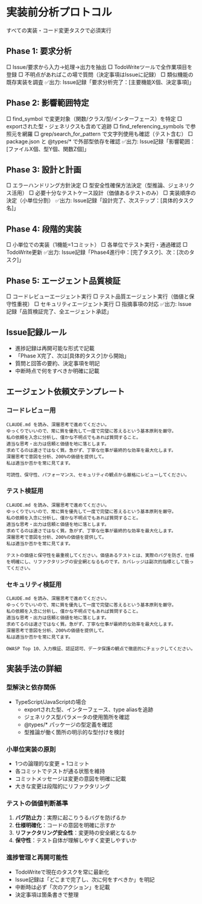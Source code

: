 # 実装前分析プロトコル

すべての実装・コード変更タスクで必須実行

## Phase 1: 要求分析

□ Issue/要求から入力→処理→出力を抽出
□ TodoWriteツールで全作業項目を登録
□ 不明点があればこの場で質問（決定事項はIssueに記録）
□ 類似機能の既存実装を調査
✅出力: Issue記録「要求分析完了：[主要機能X個、決定事項]」

## Phase 2: 影響範囲特定

□ find_symbol で変更対象（関数/クラス/型/インターフェース）を特定
□ exportされた型・ジェネリクスも含めて追跡
□ find_referencing_symbols で参照元を網羅
□ grep/search_for_pattern で文字列使用も確認（テスト含む）
□ package.json と @types/* で外部型依存を確認
✅出力: Issue記録「影響範囲：[ファイルX個、型Y個、関数Z個]」

## Phase 3: 設計と計画

□ エラーハンドリング方針決定
□ 型安全性確保方法決定（型推論、ジェネリクス活用）
□ 必要十分なテストケース設計（価値あるテストのみ）
□ 実装順序の決定（小単位分割）
✅出力: Issue記録「設計完了、次ステップ：[具体的タスク名]」

## Phase 4: 段階的実装

□ 小単位での実装（1機能=1コミット）
□ 各単位でテスト実行・通過確認
□ TodoWrite更新
✅出力: Issue記録「Phase4進行中：[完了タスク]、次：[次のタスク]」

## Phase 5: エージェント品質検証

□ コードレビューエージェント実行
□ テスト品質エージェント実行（価値と保守性重視）
□ セキュリティエージェント実行
□ 指摘事項の対応
✅出力: Issue記録「品質検証完了、全エージェント承認」

## Issue記録ルール

- 進捗記録は再開可能な形式で記載
- 「Phase X完了、次は[具体的タスク]から開始」
- 質問と回答の要約、決定事項を明記
- 中断時点で何をすべきか明確に記載

## エージェント依頼文テンプレート

### コードレビュー用
```
CLAUDE.md を読み、深層思考で進めてください。
ゆっくりでいいので、常に質を優先して一度で完璧に答えるという基本原則を厳守。
私の依頼を入念に分析し、僅かな不明点でもあれば質問すること。
適当な思考・出力は信頼と価値を地に落とします。
求めてるのは速さではなく質。急がず、丁寧な仕事が最終的な効率を最大化します。
深層思考で意図を分析、200%の価値を提供して。
私は適当か否かを常に見てます。

可読性、保守性、パフォーマンス、セキュリティの観点から厳格にレビューしてください。
```

### テスト検証用
```
CLAUDE.md を読み、深層思考で進めてください。
ゆっくりでいいので、常に質を優先して一度で完璧に答えるという基本原則を厳守。
私の依頼を入念に分析し、僅かな不明点でもあれば質問すること。
適当な思考・出力は信頼と価値を地に落とします。
求めてるのは速さではなく質。急がず、丁寧な仕事が最終的な効率を最大化します。
深層思考で意図を分析、200%の価値を提供して。
私は適当か否かを常に見てます。

テストの価値と保守性を最重視してください。価値あるテストとは、実際のバグを防ぎ、仕様を明確にし、リファクタリングの安全網となるものです。カバレッジは副次的指標として扱ってください。
```

### セキュリティ検証用
```
CLAUDE.md を読み、深層思考で進めてください。
ゆっくりでいいので、常に質を優先して一度で完璧に答えるという基本原則を厳守。
私の依頼を入念に分析し、僅かな不明点でもあれば質問すること。
適当な思考・出力は信頼と価値を地に落とします。
求めてるのは速さではなく質。急がず、丁寧な仕事が最終的な効率を最大化します。
深層思考で意図を分析、200%の価値を提供して。
私は適当か否かを常に見てます。

OWASP Top 10、入力検証、認証認可、データ保護の観点で徹底的にチェックしてください。
```

## 実装手法の詳細

### 型解決と依存関係

- TypeScript/JavaScriptの場合
  - exportされた型、インターフェース、type aliasを追跡
  - ジェネリクス型パラメータの使用箇所を確認
  - @types/* パッケージの型定義を確認
  - 型推論が働く箇所の明示的な型付けを検討

### 小単位実装の原則

- 1つの論理的な変更 = 1コミット
- 各コミットでテストが通る状態を維持
- コミットメッセージは変更の意図を明確に記載
- 大きな変更は段階的にリファクタリング

### テストの価値判断基準

1. **バグ防止力**：実際に起こりうるバグを防げるか
2. **仕様明確化**：コードの意図を明確に示すか
3. **リファクタリング安全性**：変更時の安全網となるか
4. **保守性**：テスト自体が理解しやすく変更しやすいか

### 進捗管理と再開可能性

- TodoWriteで現在のタスクを常に最新化
- Issue記録は「どこまで完了し、次に何をすべきか」を明記
- 中断時は必ず「次のアクション」を記載
- 決定事項は箇条書きで整理